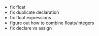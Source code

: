 - fix float
- fix duplicate declaration
- fix float expressions
- figure out how to combine floats/integers
- fix declare vs assign

